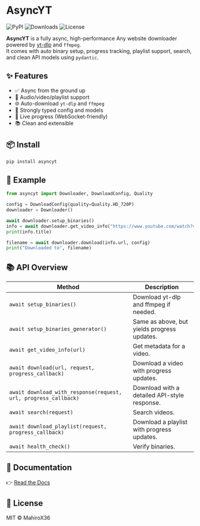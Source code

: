 # AsyncYT
![PyPI](https://img.shields.io/pypi/v/asyncyt?style=for-the-badge)
![Downloads](https://img.shields.io/pypi/dm/asyncyt?style=for-the-badge)
![License](https://img.shields.io/pypi/l/asyncyt?style=for-the-badge)

**AsyncYT** is a fully async, high-performance Any website downloader powered by [yt-dlp](https://github.com/yt-dlp/yt-dlp) and `ffmpeg`.  
It comes with auto binary setup, progress tracking, playlist support, search, and clean API models using `pydantic`.

## ✨ Features

- ✅ Async from the ground up
- 🎵 Audio/video/playlist support
- 🌐 Auto-download `yt-dlp` and `ffmpeg`
- 🧠 Strongly typed config and models
- 📡 Live progress (WebSocket-friendly)
- 📚 Clean and extensible

## 📦 Install

```bash
pip install asyncyt
```

## 🚀 Example

```python
from asyncyt import Downloader, DownloadConfig, Quality

config = DownloadConfig(quality=Quality.HD_720P)
downloader = Downloader()

await downloader.setup_binaries()
info = await downloader.get_video_info("https://www.youtube.com/watch?v=dQw4w9WgXcQ")
print(info.title)

filename = await downloader.download(info.url, config)
print("Downloaded to", filename)
```

## 📚 API Overview

| Method | Description |
| ------ | ----------- |
| `await setup_binaries()` | Download yt-dlp and ffmpeg if needed. |
| `await setup_binaries_generator()` | Same as above, but yields progress updates. |
| `await get_video_info(url)` | Get metadata for a video. |
| `await download(url, request, progress_callback)` | Download a video with progress updates. |
| `await download_with_response(request, url, progress_callback)` | Download with a detailed API-style response. |
| `await search(request)` | Search videos. |
| `await download_playlist(request, progress_callback)` | Download a playlist with progress updates. |
| `await health_check()` | Verify binaries. |

## 📖 Documentation

👉 [Read the Docs](https://github.com/mahirox36/AsyncYT/wiki)

## 📜 License

MIT © MahiroX36
